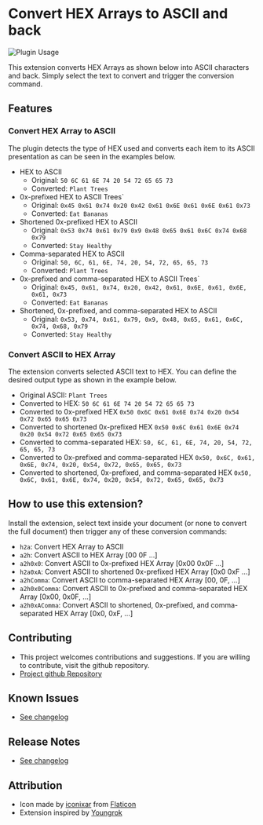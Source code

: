 # Convert HEX Arrays to ASCII and back

![Plugin Usage](https://github.com/amoekesch/vscode-ext-hex2ascii/raw/main/demo.gif)

This extension converts HEX Arrays as shown below into ASCII characters and back. Simply select the text to convert and trigger the conversion command.

## Features

### Convert HEX Array to ASCII

The plugin detects the type of HEX used and converts each item to its ASCII presentation as can be seen in the examples below.

* HEX to ASCII
  * Original: `50 6C 61 6E 74 20 54 72 65 65 73`
  * Converted: `Plant Trees`
* 0x-prefixed HEX to ASCII Trees`
  * Original: `0x45 0x61 0x74 0x20 0x42 0x61 0x6E 0x61 0x6E 0x61 0x73`
  * Converted: `Eat Bananas`
* Shortened 0x-prefixed HEX to ASCII
  * Original:  `0x53 0x74 0x61 0x79 0x9 0x48 0x65 0x61 0x6C 0x74 0x68 0x79`
  * Converted: `Stay Healthy`
* Comma-separated HEX to ASCII
  * Original: `50, 6C, 61, 6E, 74, 20, 54, 72, 65, 65, 73`
  * Converted: `Plant Trees`
* 0x-prefixed and comma-separated HEX to ASCII Trees`
  * Original: `0x45, 0x61, 0x74, 0x20, 0x42, 0x61, 0x6E, 0x61, 0x6E, 0x61, 0x73`
  * Converted: `Eat Bananas`
* Shortened, 0x-prefixed, and comma-separated HEX to ASCII
  * Original:  `0x53, 0x74, 0x61, 0x79, 0x9, 0x48, 0x65, 0x61, 0x6C, 0x74, 0x68, 0x79`
  * Converted: `Stay Healthy`

### Convert ASCII to HEX Array

The extension converts selected ASCII text to HEX. You can define the desired output type as shown in the example below.

* Original ASCII: `Plant Trees`
* Converted to HEX: `50 6C 61 6E 74 20 54 72 65 65 73`
* Converted to 0x-prefixed HEX `0x50 0x6C 0x61 0x6E 0x74 0x20 0x54 0x72 0x65 0x65 0x73`
* Converted to shortened 0x-prefixed HEX `0x50 0x6C 0x61 0x6E 0x74 0x20 0x54 0x72 0x65 0x65 0x73`
* Converted to comma-separated HEX: `50, 6C, 61, 6E, 74, 20, 54, 72, 65, 65, 73`
* Converted to 0x-prefixed and comma-separated HEX `0x50, 0x6C, 0x61, 0x6E, 0x74, 0x20, 0x54, 0x72, 0x65, 0x65, 0x73`
* Converted to shortened, 0x-prefixed, and comma-separated HEX `0x50, 0x6C, 0x61, 0x6E, 0x74, 0x20, 0x54, 0x72, 0x65, 0x65, 0x73`

## How to use this extension?

Install the extension, select text inside your document (or none to convert the full document) then trigger any of these conversion commands:

* `h2a`: Convert HEX Array to ASCII
* `a2h`: Convert ASCII to HEX Array [00 0F ...]
* `a2h0x0`: Convert ASCII to 0x-prefixed HEX Array [0x00 0x0F ...]
* `h2a0xA`: Convert ASCII to shortened 0x-prefixed HEX Array [0x0 0xF ...]
* `a2hComma`: Convert ASCII to comma-separated HEX Array [00, 0F, ...]
* `a2h0x0Comma`: Convert ASCII to 0x-prefixed and comma-separated HEX Array [0x00, 0x0F, ...]
* `a2h0xAComma`: Convert ASCII to shortened, 0x-prefixed, and comma-separated HEX Array [0x0, 0xF, ...]

## Contributing

* This project welcomes contributions and suggestions. If you are willing to contribute, visit the github repository.
* [Project github Repository](https://github.com/amoekesch/vscode-ext-hex2ascii)

## Known Issues

* [See changelog](https://github.com/amoekesch/vscode-ext-hex2ascii/blob/main/CHANGELOG.md)

## Release Notes

* [See changelog](https://github.com/amoekesch/vscode-ext-hex2ascii/blob/main/CHANGELOG.md)

## Attribution

* Icon made by [iconixar]([https://www.flaticon.com/authors/iconixar]) from [Flaticon](https://www.flaticon.com/)
* Extension inspired by [Youngrok](https://github.com/yrpark99/hex-ascii-converter)
